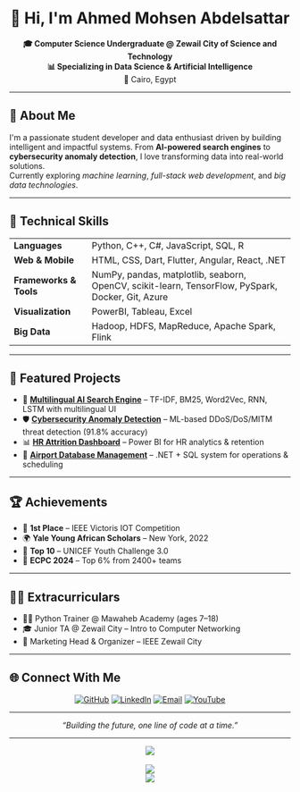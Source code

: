<h1 align="center">👋 Hi, I'm Ahmed Mohsen Abdelsattar</h1>

<p align="center">
  <strong>🎓 Computer Science Undergraduate @ Zewail City of Science and Technology</strong><br>
  <strong>📊 Specializing in Data Science & Artificial Intelligence</strong><br>
  📍 Cairo, Egypt
</p>

<hr>

<h2>💼 About Me</h2>

<p>
I'm a passionate student developer and data enthusiast driven by building intelligent and impactful systems.
From <strong>AI-powered search engines</strong> to <strong>cybersecurity anomaly detection</strong>, I love transforming data into real-world solutions.<br>
Currently exploring <em>machine learning</em>, <em>full-stack web development</em>, and <em>big data technologies</em>.
</p>

---

<h2>🔧 Technical Skills</h2>

<table>
  <tr>
    <td><strong>Languages</strong></td>
    <td>Python, C++, C#, JavaScript, SQL, R</td>
  </tr>
  <tr>
    <td><strong>Web & Mobile</strong></td>
    <td>HTML, CSS, Dart, Flutter, Angular, React, .NET</td>
  </tr>
  <tr>
    <td><strong>Frameworks & Tools</strong></td>
    <td>NumPy, pandas, matplotlib, seaborn, OpenCV, scikit-learn, TensorFlow, PySpark, Docker, Git, Azure</td>
  </tr>
  <tr>
    <td><strong>Visualization</strong></td>
    <td>PowerBI, Tableau, Excel</td>
  </tr>
  <tr>
    <td><strong>Big Data</strong></td>
    <td>Hadoop, HDFS, MapReduce, Apache Spark, Flink</td>
  </tr>
</table>

---

<h2>🚀 Featured Projects</h2>

<ul>
  <li>
    🔎 <strong><a href="https://github.com/Ahmed-Mohsen-2005/JandA-Express-search-engine.git">Multilingual AI Search Engine</a></strong> – TF-IDF, BM25, Word2Vec, RNN, LSTM with multilingual UI
  </li>
  <li>
    🛡 <strong><a href="https://github.com/Ahmed-Mohsen-2005/Cybersecurity-Anomaly-Detection">Cybersecurity Anomaly Detection</a></strong> – ML-based DDoS/DoS/MITM threat detection (91.8% accuracy)
  </li>
  <li>
    📊 <strong><a href="https://github.com/Ahmed-Mohsen-2005/HR-Attrition-Analysis-PowerBI-Dashboard">HR Attrition Dashboard</a></strong> – Power BI for HR analytics & retention
  </li>
  <li>
    🛫 <strong><a href="https://github.com/Ahmed-Mohsen-2005/Airport-database-managment-system">Airport Database Management</a></strong> – .NET + SQL system for operations & scheduling
  </li>
</ul>

---

<h2>🏆 Achievements</h2>

<ul>
  <li>🥇 <strong>1st Place</strong> – IEEE Victoris IOT Competition</li>
  <li>🌍 <strong>Yale Young African Scholars</strong> – New York, 2022</li>
  <li>🏁 <strong>Top 10</strong> – UNICEF Youth Challenge 3.0</li>
  <li>🧠 <strong>ECPC 2024</strong> – Top 6% from 2400+ teams</li>
</ul>

---

<h2>🧑‍🏫 Extracurriculars</h2>

<ul>
  <li>👨‍🏫 Python Trainer @ Mawaheb Academy (ages 7–18)</li>
  <li>🎓 Junior TA @ Zewail City – Intro to Computer Networking</li>
  <li>📣 Marketing Head & Organizer – IEEE Zewail City</li>
</ul>

---

<h2>🌐 Connect With Me</h2>

<p align="center">
  <a href="https://github.com/Ahmed-Mohsen-2005"><img src="https://img.shields.io/badge/GitHub-100000?style=for-the-badge&logo=github&logoColor=white" alt="GitHub" /></a>
  <a href="https://www.linkedin.com/in/ahmed-mohsen-abdelsattar-206987203/"><img src="https://img.shields.io/badge/LinkedIn-0A66C2?style=for-the-badge&logo=linkedin&logoColor=white" alt="LinkedIn" /></a>
  <a href="mailto:ahmedazab05@gmail.com"><img src="https://img.shields.io/badge/Email-D14836?style=for-the-badge&logo=gmail&logoColor=white" alt="Email" /></a>
  <a href="https://www.youtube.com/@ahmedmohsen2005"><img src="https://img.shields.io/badge/YouTube-FF0000?style=for-the-badge&logo=youtube&logoColor=white" alt="YouTube" /></a>
</p>

---

<p align="center"><em>“Building the future, one line of code at a time.”</em></p>

---

<p align="center">
  <img src="https://github-profile-trophy.vercel.app/?username=Ahmed-Mohsen-2005&theme=radical&no-frame=true&row=1&column=7" />
  <br><br>
  <img src="https://github-readme-stats.vercel.app/api?username=Ahmed-Mohsen-2005&show_icons=true&theme=tokyonight" />
  <br>
  <img src="https://streak-stats.demolab.com/?user=Ahmed-Mohsen-2005&theme=tokyonight" />
</p>
